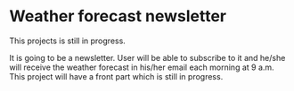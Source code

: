 # Weather forecast newsletter

This projects is still in progress.

It is going to be a newsletter. User will be able to subscribe to it and he/she will receive the weather
forecast in his/her email each morning at 9 a.m.  
This project will have a front part which is still in progress.
